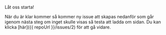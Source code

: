 Låt oss starta!

När du är klar kommer så kommer ny issue att skapas nedanför som går igenom nästa steg om inget skulle visas så testa
att ladda om sidan. Du kan klicka [här]({{ repoUrl }}/issues/2) för att gå vidare.